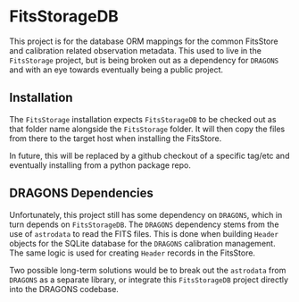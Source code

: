# FitsStorageDB

This project is for the database ORM mappings for the common FitsStore and
calibration related observation metadata.  This used to  live in the 
`FitsStorage` project, but is being broken out as a dependency for 
`DRAGONS` and with an eye towards eventually being a public project.

## Installation

The `FitsStorage` installation expects `FitsStorageDB` to be checked out as that
folder name alongside the `FitsStorage` folder.  It will then copy the files from
 there to the target host when installing the FitsStore.

In future, this will be replaced by a github checkout of a specific tag/etc and
eventually installing from a python package repo.

## DRAGONS Dependencies

Unfortunately, this project still has some dependency on `DRAGONS`, which in turn 
depends on `FitsStorageDB`.  The `DRAGONS` dependency stems from the use of 
`astrodata` to read the FITS files.  This is done when building `Header` objects
for the SQLite database for the `DRAGONS` calibration management.  The same logic
is used for creating `Header` records in the FitsStore.

Two possible long-term solutions would be to break out the `astrodata` from
`DRAGONS` as a separate library, or integrate this `FitsStorageDB` project directly
into the DRAGONS codebase.